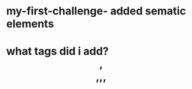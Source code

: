 # my-first-challenge- added sematic elements 
# what tags did i add? <header>,<main>,<asside>,<sections>,<footer> 
